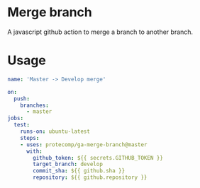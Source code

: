 # Merge branch

A javascript github action to merge a branch to another branch.

# Usage

```yaml
name: 'Master -> Develop merge'

on:
  push:
    branches:
      - master
jobs:
  test:
    runs-on: ubuntu-latest
    steps:
    - uses: protecomp/ga-merge-branch@master
      with:
        github_token: ${{ secrets.GITHUB_TOKEN }}
        target_branch: develop
        commit_sha: ${{ github.sha }}
        repository: ${{ github.repository }}
```
